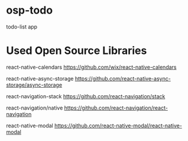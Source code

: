 # osp-todo
todo-list app

# Used Open Source Libraries
react-native-calendars https://github.com/wix/react-native-calendars

react-native-async-storage https://github.com/react-native-async-storage/async-storage

react-navigation-stack https://github.com/react-navigation/stack

react-navigation/native https://github.com/react-navigation/react-navigation

react-native-modal https://github.com/react-native-modal/react-native-modal
